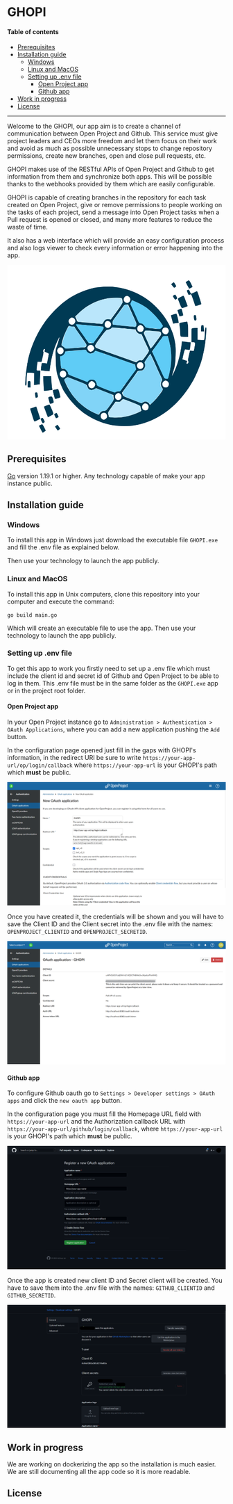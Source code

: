 # GHOPI

#### Table of contents
 - [Prerequisites](#prerequisites)
 - [Installation guide](#installation-guide)
   - [Windows](#windows)
   - [Linux and MacOS](#linux-and-macos)
   - [Setting up .env file](#setting-up-env-file)
     - [Open Project app](#open-project-app)
     - [Github app](#github-app)
 - [Work in progress](#work-in-progress)
 - [License](#license)

---

Welcome to the GHOPI, our app aim is to create a channel of communication between Open Project and Github. This service must give project leaders and CEOs more freedom and let them focus on their work and avoid as much as possible unnecessary stops to change repository permissions, create new branches, open and close pull requests, etc. 

GHOPI makes use of the RESTful APIs of Open Project and Github to get information from them and synchronize both apps. This will be possible thanks to the webhooks provided by them which are easily configurable.

GHOPI is capable of creating branches in the repository for each task created on Open Project, give or remove permissions to people working on the tasks of each project, send a message into Open Project tasks when a Pull request is opened or closed, and many more features to reduce the waste of time.

It also has a web interface which will provide an easy configuration process and also logs viewer to check every information or error happening into the app.

![GHOPI's user interface, home page](./static/img/GHOPI_logo.svg)

## Prerequisites
[Go](https://go.dev/) version 1.19.1 or higher.
Any technology capable of make your app instance public.

## Installation guide

### Windows

To install this app in Windows just download the executable file `GHOPI.exe` and fill the .env file as explained below.

Then use your technology to launch the app publicly.

### Linux and MacOS

To install this app in Unix computers, clone this repository into your computer and execute the command:
 
```shell
go build main.go
```

Which will create an executable file to use the app. Then use your technology to launch the app publicly.

### Setting up .env file

To get this app to work you firstly need to set up a .env file which must include the client id and secret id of Github and Open Project to be able to log in them. This .env file must be in the same folder as the `GHOPI.exe` app or in the project root folder.

#### Open Project app

In your Open Project instance go to `Administration > Authentication > OAuth Applications`, where you can add a new application pushing the `Add` button.

In the configuration page opened just fill in the gaps with GHOPI's information, in the redirect URI be sure to write `https://your-app-url/op/login/callback` where `https://your-app-url` is your GHOPI's path which **must** be public.

![Open Project oauth set up](./static/img/OP_appsetup.png)

Once you have created it, the credentials will be shown and you will have to save the Client ID and the Client secret into the .env file with the names: `OPENPROJECT_CLIENTID` and `OPENPROJECT_SECRETID`.

![Open Project oauth set up credentials](./static/img/OP_appsetup_result.png)

#### Github app

To configure Github oauth go to `Settings > Developer settings > OAuth apps` and click the `new oauth app` button.

In the configuration page you must fill the Homepage URL field with `https://your-app-url` and the Authorization callback URL with `https://your-app-url/github/login/callback`, where `https://your-app-url` is your GHOPI's path which **must** be public.

![Github oauth set up](./static/img/GH_appsetup.png)

Once the app is created new client ID and Secret client will be created. You have to save them into the .env file with the names: `GITHUB_CLIENTID` and `GITHUB_SECRETID`.

![Github oauth set up credentials](./static/img/GH_appsetup_result.png)

## Work in progress

We are working on dockerizing the app so the installation is much easier. We are still documenting all the app code so it is more readable.

## License
